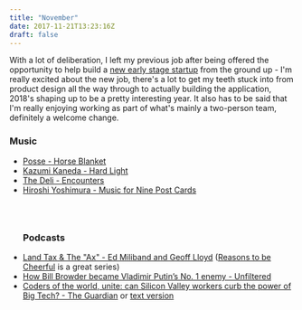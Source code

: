 ```yaml
---
title: "November"
date: 2017-11-21T13:23:16Z
draft: false
---
```


With a lot of deliberation, I left my previous job after being offered the opportunity to help build a [new early stage startup](https://www.daisie.com/) from the ground up - I'm really excited about the new job, there's a lot to get my teeth stuck into from product design all the way through to actually building the application, 2018's shaping up to be a pretty interesting year. It also has to be said that I'm really enjoying working as part of what's mainly a two-person team, definitely a welcome change.

### Music

* [Posse - Horse Blanket](https://open.spotify.com/album/29jOvdQSkNZMgWBF0LMIDI)
* [Kazumi Kaneda - Hard Light](https://open.spotify.com/album/2FKht5Fz3aEk6t9ZEFk5lp)
* [The Deli - Encounters](https://open.spotify.com/album/712kJatOJDHS8mVpD3EBwG)
* [Hiroshi Yoshimura - Music for Nine Post Cards](https://open.spotify.com/album/4h5av08hHhOyyINApKfnEE)
  ### &nbsp;
  ### Podcasts
* [Land Tax & The "Ax" - Ed Miliband and Geoff Lloyd](https://overcast.fm/+KXkDUWbRs) ([Reasons to be Cheerful](https://overcast.fm/itunes1287081706/reasons-to-be-cheerful-with-ed-miliband-and-geoff-lloyd) is a great series)
* [How Bill Browder became Vladimir Putin’s No. 1 enemy - Unfiltered](https://overcast.fm/+KfBvfOWCQ)
* [Coders of the world, unite: can Silicon Valley workers curb the power of Big Tech? - The Guardian](https://overcast.fm/+G2W1cBnsE) or [text version](https://www.theguardian.com/news/2017/oct/31/coders-of-the-world-unite-can-silicon-valley-workers-curb-the-power-of-big-tech)
